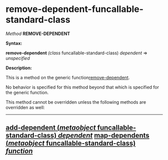 remove-dependent-funcallable-standard-class
===========================================

*Method* **REMOVE-DEPENDENT**

**Syntax:**

**remove-dependent** *(class* funcallable-standard-class) *dependent* => *unspecified*

**Description:**

This is a method on the generic function[remove-dependent](/meta-object-protocol/remove-dependent).

No behavior is specified for this method beyond that which is specified for the generic function.

This method cannot be overridden unless the following methods are overridden as well:

  -------------------------------------------------------------------------------------------------------------------------
  [**add-dependent** (*metaobject* funcallable-standard-class) *dependent*](/meta-object-protocol/add-dependent-funcallable-standard-class)
  [**map-dependents** (*metaobject* funcallable-standard-class) *function*](/meta-object-protocol/map-dependents-funcallable-standard-class)
  -------------------------------------------------------------------------------------------------------------------------


